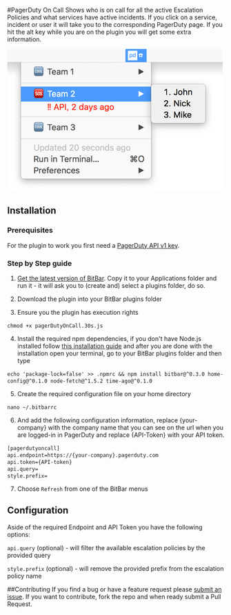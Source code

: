 #PagerDuty On Call
Shows who is on call for all the active Escalation Policies and what services have active incidents. If you click on a service, incident or user it will take you to the corresponding PagerDuty page. If you hit the alt key while you are on the plugin you will get some extra information.

![PagerDuty On Call Screenshot](https://github.com/PedroFuentes/bitbar-plugins/blob/master/images/PagerDutyOnCall_Screenshot.png)

## Installation
### Prerequisites
For the plugin to work you first need a [PagerDuty API v1 key](https://support.pagerduty.com/hc/en-us/articles/202829310-Generating-an-API-Key).

### Step by Step guide
1. [Get the latest version of BitBar](https://github.com/matryer/bitbar/releases). Copy it to your Applications folder and run it - it will ask you to (create and) select a plugins folder, do so.

2. Download the plugin into your BitBar plugins folder

3. Ensure you the plugin has execution rights

 ```console
 chmod +x pagerDutyOnCall.30s.js
 ```

4. Install the required npm dependencies, if you don't have Node.js installed follow [this installation guide](https://docs.npmjs.com/getting-started/installing-node) and after you are done with the installation open your terminal, go to your BitBar plugins folder and then type

 ```console
 echo 'package-lock=false' >> .npmrc && npm install bitbar@^0.3.0 home-config@^0.1.0 node-fetch@^1.5.2 time-ago@^0.1.0
 ```

5. Create the required configuration file on your home directory

 ```console
 nano ~/.bitbarrc
 ```

6. And add the following configuration information, replace {your-company} with the company name that you can see on the url when you are logged-in in PagerDuty and replace {API-Token} with your API token.

 ```
 [pagerdutyoncall]
 api.endpoint=https://{your-company}.pagerduty.com
 api.token={API-token}
 api.query=
 style.prefix=
 ```

7. Choose `Refresh` from one of the BitBar menus

## Configuration
Aside of the required Endpoint and API Token you have the following options:

`api.query` (optional) - will filter the available escalation policies by the provided query

`style.prefix` (optional) - will remove the provided prefix from the escalation policy name

##Contributing
If you find a bug or have a feature request please [submit an issue](https://github.com/PedroFuentes/bitbar-plugins/issues/new). If you want to contribute, fork the repo and when ready submit a Pull Request.
